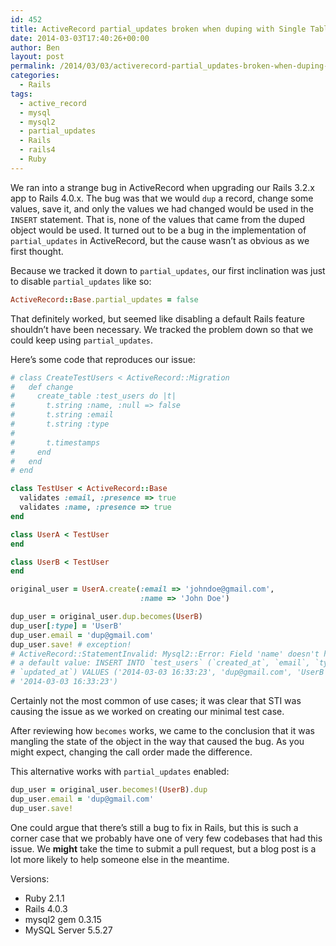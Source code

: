 ```yaml
---
id: 452
title: ActiveRecord partial_updates broken when duping with Single Table Inheritance
date: 2014-03-03T17:40:26+00:00
author: Ben
layout: post
permalink: /2014/03/03/activerecord-partial_updates-broken-when-duping-with-single-table-inheritance/
categories:
  - Rails
tags:
  - active_record
  - mysql
  - mysql2
  - partial_updates
  - Rails
  - rails4
  - Ruby
---
```

We ran into a strange bug in ActiveRecord when upgrading our Rails 3.2.x app to Rails 4.0.x. The bug was that we would `dup` a record, change some values, save it, and only the values we had changed would be used in the `INSERT` statement. That is, none of the values that came from the duped object would be used. It turned out to be a bug in the implementation of `partial_updates` in ActiveRecord, but the cause wasn&#8217;t as obvious as we first thought.

Because we tracked it down to `partial_updates`, our first inclination was just to disable `partial_updates` like so: 

```ruby
ActiveRecord::Base.partial_updates = false 
```

That definitely worked, but seemed like disabling a default Rails feature shouldn&#8217;t have been necessary. We tracked the problem down so that we could keep using `partial_updates`.

Here&#8217;s some code that reproduces our issue:

```ruby
# class CreateTestUsers < ActiveRecord::Migration
#   def change
#     create_table :test_users do |t| 
#       t.string :name, :null => false
#       t.string :email
#       t.string :type
#   
#       t.timestamps
#     end 
#   end 
# end 

class TestUser < ActiveRecord::Base
  validates :email, :presence => true
  validates :name, :presence => true
end 

class UserA < TestUser
end 

class UserB < TestUser
end

original_user = UserA.create(:email => 'johndoe@gmail.com',
                             :name => 'John Doe')

dup_user = original_user.dup.becomes(UserB)
dup_user[:type] = 'UserB'
dup_user.email = 'dup@gmail.com'
dup_user.save! # exception!
# ActiveRecord::StatementInvalid: Mysql2::Error: Field 'name' doesn't have
# a default value: INSERT INTO `test_users` (`created_at`, `email`, `type`,
# `updated_at`) VALUES ('2014-03-03 16:33:23', 'dup@gmail.com', 'UserB',
# '2014-03-03 16:33:23')
```

Certainly not the most common of use cases; it was clear that STI was causing the issue as we worked on creating our minimal test case.

After reviewing how `becomes` works, we came to the conclusion that it was mangling the state of the object in the way that caused the bug. As you might expect, changing the call order made the difference.

This alternative works with `partial_updates` enabled:

```ruby
dup_user = original_user.becomes!(UserB).dup
dup_user.email = 'dup@gmail.com'
dup_user.save!
```

One could argue that there&#8217;s still a bug to fix in Rails, but this is such a corner case that we probably have one of very few codebases that had this issue. We **might** take the time to submit a pull request, but a blog post is a lot more likely to help someone else in the meantime.

Versions:

  * Ruby 2.1.1
  * Rails 4.0.3
  * mysql2 gem 0.3.15
  * MySQL Server 5.5.27